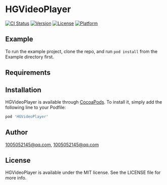 # HGVideoPlayer

[![CI Status](http://img.shields.io/travis/1005052145@qq.com/HGVideoPlayer.svg?style=flat)](https://travis-ci.org/1005052145@qq.com/HGVideoPlayer)
[![Version](https://img.shields.io/cocoapods/v/HGVideoPlayer.svg?style=flat)](http://cocoapods.org/pods/HGVideoPlayer)
[![License](https://img.shields.io/cocoapods/l/HGVideoPlayer.svg?style=flat)](http://cocoapods.org/pods/HGVideoPlayer)
[![Platform](https://img.shields.io/cocoapods/p/HGVideoPlayer.svg?style=flat)](http://cocoapods.org/pods/HGVideoPlayer)

## Example

To run the example project, clone the repo, and run `pod install` from the Example directory first.

## Requirements

## Installation

HGVideoPlayer is available through [CocoaPods](http://cocoapods.org). To install
it, simply add the following line to your Podfile:

```ruby
pod 'HGVideoPlayer'
```

## Author

1005052145@qq.com, 1005052145@qq.com

## License

HGVideoPlayer is available under the MIT license. See the LICENSE file for more info.
